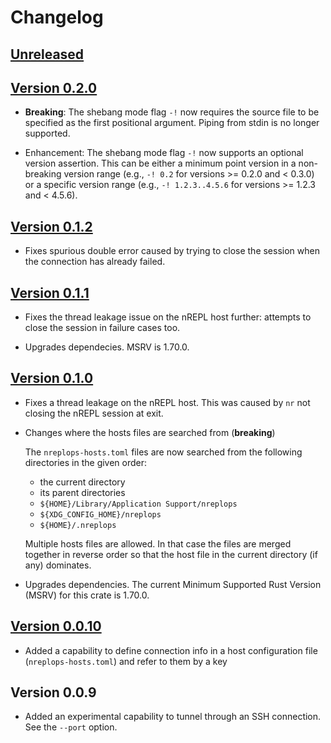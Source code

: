 # Changelog

## [Unreleased][unreleased]

[unreleased]: https://github.com/mjhanninen/nreplops-tool/compare/v0.2.0...main

## [Version 0.2.0][v0.2.0]

- **Breaking**: The shebang mode flag `-!` now requires the source file to be
  specified as the first positional argument. Piping from stdin is no longer
  supported.

- Enhancement: The shebang mode flag `-!` now supports an optional version
  assertion. This can be either a minimum point version in a non-breaking version
  range (e.g., `-! 0.2` for versions >= 0.2.0 and < 0.3.0) or a specific version
  range (e.g., `-! 1.2.3..4.5.6` for versions >= 1.2.3 and < 4.5.6).

[v0.2.0]: https://github.com/mjhanninen/nreplops-tool/compare/v0.1.2...v0.2.0}

## [Version 0.1.2][v0.1.2]

- Fixes spurious double error caused by trying to close the session when the
  connection has already failed.

[v0.1.2]: https://github.com/mjhanninen/nreplops-tool/compare/v0.1.1...v0.1.2}

## [Version 0.1.1][v0.1.1]

- Fixes the thread leakage issue on the nREPL host further: attempts to close
  the session in failure cases too.

- Upgrades dependecies. MSRV is 1.70.0.

[v0.1.1]: https://github.com/mjhanninen/nreplops-tool/compare/v0.1.0...v0.1.1}

## [Version 0.1.0][v0.1.0]

- Fixes a thread leakage on the nREPL host.  This was caused by `nr` not
  closing the nREPL session at exit.

- Changes where the hosts files are searched from (**breaking**)

  The `nreplops-hosts.toml` files are now searched from the following
  directories in the given order:

  - the current directory
  - its parent directories
  - `${HOME}/Library/Application Support/nreplops`
  - `${XDG_CONFIG_HOME}/nreplops`
  - `${HOME}/.nreplops`

  Multiple hosts files are allowed.  In that case the files are merged together
  in reverse order so that the host file in the current directory (if any)
  dominates.

- Upgrades dependencies.  The current Minimum Supported Rust Version (MSRV)
  for this crate is 1.70.0.

[v0.1.0]: https://github.com/mjhanninen/nreplops-tool/compare/v0.0.10...v0.1.0}

## [Version 0.0.10][v0.0.10]

- Added a capability to define connection info in a host configuration file
  (`nreplops-hosts.toml`) and refer to them by a key

[v0.0.10]: https://github.com/mjhanninen/nreplops-tool/compare/v0.0.9...v0.0.10

## Version 0.0.9

- Added an experimental capability to tunnel through an SSH connection.  See the
  `--port` option.

